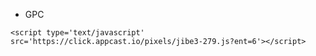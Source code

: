 - GPC

`<script type='text/javascript' src='https://click.appcast.io/pixels/jibe3-279.js?ent=6'></script>`
